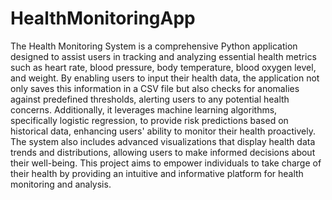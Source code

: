 # HealthMonitoringApp
The Health Monitoring System is a comprehensive Python application designed to assist users in tracking and analyzing essential health metrics such as heart rate, blood pressure, body temperature, blood oxygen level, and weight. By enabling users to input their health data, the application not only saves this information in a CSV file but also checks for anomalies against predefined thresholds, alerting users to any potential health concerns. Additionally, it leverages machine learning algorithms, specifically logistic regression, to provide risk predictions based on historical data, enhancing users' ability to monitor their health proactively. The system also includes advanced visualizations that display health data trends and distributions, allowing users to make informed decisions about their well-being. This project aims to empower individuals to take charge of their health by providing an intuitive and informative platform for health monitoring and analysis.
